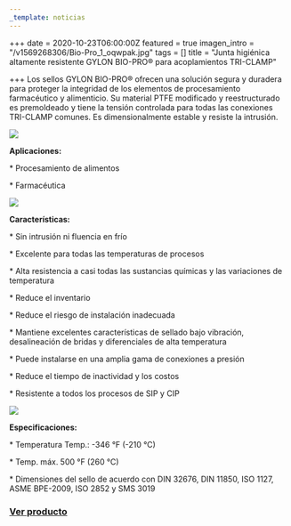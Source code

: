 ```yaml
---
_template: noticias
---
```






+++
date = 2020-10-23T06:00:00Z
featured = true
imagen_intro = "/v1569268306/Bio-Pro_1_oqwpak.jpg"
tags = []
title = "Junta higiénica altamente resistente GYLON BIO-PRO® para acoplamientos TRI-CLAMP"

+++
Los sellos GYLON BIO-PRO® ofrecen una solución segura y duradera para proteger la integridad de los elementos de procesamiento farmacéutico y alimenticio. Su material PTFE modificado y reestructurado es premoldeado y tiene la tensión controlada para todas las conexiones TRI-CLAMP comunes. Es dimensionalmente estable y resiste la intrusión.

![](https://res.cloudinary.com/novatec/v1603380689/d5473e71-5e89-4068-9532-f8d6a4172f7e_1_ltj0ue.jpg)

**Aplicaciones:**

\* Procesamiento de alimentos

\* Farmacéutica

![](https://res.cloudinary.com/novatec/v1603380731/59dd083d-826c-4f16-91a7-29e290b1ea20_owqgka.jpg)

**Características:**

\* Sin intrusión ni fluencia en frío

\* Excelente para todas las temperaturas de procesos

\* Alta resistencia a casi todas las sustancias químicas y las variaciones de temperatura

\* Reduce el inventario

\* Reduce el riesgo de instalación inadecuada

\* Mantiene excelentes características de sellado bajo vibración, desalineación de bridas y diferenciales de alta temperatura

\* Puede instalarse en una amplia gama de conexiones a presión

\* Reduce el tiempo de inactividad y los costos

\* Resistente a todos los procesos de SIP y CIP

![](https://res.cloudinary.com/novatec/v1603380813/2a126fc3-cf29-4b23-aecd-ba2860ca54e8_cwcyrz.png)

**Especificaciones:**

\* Temperatura Temp.: -346 °F (-210 °C)

\* Temp. máx. 500 °F (260 °C)

\* Dimensiones del sello de acuerdo con DIN 32676, DIN 11850, ISO 1127, ASME BPE-2009, ISO 2852 y SMS 3019

### [**Ver producto**](https://www.novatec.cr/productos/empaque-triclamp/)
